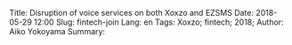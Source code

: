 Title: Disruption of voice services on both Xoxzo and EZSMS
Date: 2018-05-29 12:00
Slug: fintech-join
Lang: en
Tags: Xoxzo; fintech; 2018;
Author: Aiko Yokoyama
Summary: 


